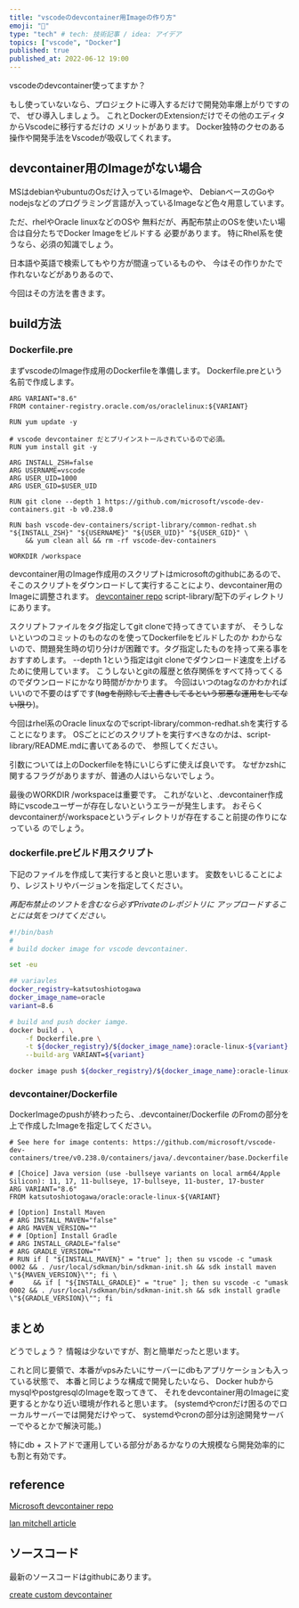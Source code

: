 ```yaml
---
title: "vscodeのdevcontainer用Imageの作り方"
emoji: "🌟"
type: "tech" # tech: 技術記事 / idea: アイデア
topics: ["vscode", "Docker"]
published: true
published_at: 2022-06-12 19:00 
---
```


vscodeのdevcontainer使ってますか？

もし使っていないなら、プロジェクトに導入するだけで開発効率爆上がりですので、
ぜひ導入しましょう。
これとDockerのExtensionだけでその他のエディタからVscodeに移行するだけの
メリットがあります。
Docker独特のクセのある操作や開発手法をVscodeが吸収してくれます。

## devcontainer用のImageがない場合

MSはdebianやubuntuのOsだけ入っているImageや、
DebianベースのGoやnodejsなどのプログラミング言語が入っているImageなど色々用意しています。

ただ、rhelやOracle linuxなどのOSや
無料だが、再配布禁止のOSを使いたい場合は自分たちでDocker Imageをビルドする
必要があります。
特にRhel系を使うなら、必須の知識でしょう。

日本語や英語で検索してもやり方が間違っているものや、
今はその作りかたで作れないなどがありあるので、

今回はその方法を書きます。

## build方法

### Dockerfile.pre

まずvscodeのImage作成用のDockerfileを準備します。
Dockerfile.preという名前で作成します。

```Dockerfile:Dockerfile.pre
ARG VARIANT="8.6"
FROM container-registry.oracle.com/os/oraclelinux:${VARIANT}

RUN yum update -y

# vscode devcontainer だとプリインストールされているので必須。
RUN yum install git -y

ARG INSTALL_ZSH=false
ARG USERNAME=vscode
ARG USER_UID=1000
ARG USER_GID=$USER_UID

RUN git clone --depth 1 https://github.com/microsoft/vscode-dev-containers.git -b v0.238.0

RUN bash vscode-dev-containers/script-library/common-redhat.sh "${INSTALL_ZSH}" "${USERNAME}" "${USER_UID}" "${USER_GID}" \
    && yum clean all && rm -rf vscode-dev-containers

WORKDIR /workspace
```

devcontainer用のImage作成用のスクリプトはmicrosoftのgithubにあるので、
そこのスクリプトをダウンロードして実行することにより、devcontainer用のImageに調整されます。
[devcontainer repo](https://github.com/microsoft/vscode-dev-containers)
script-library/配下のディレクトリにあります。

スクリプトファイルをタグ指定してgit cloneで持ってきていますが、
そうしないといつのコミットのものなのを使ってDockerfileをビルドしたのか
わからないので、問題発生時の切り分けが困難です。タグ指定したものを持って来る事をおすすめします。
--depth 1という指定はgit cloneでダウンロード速度を上げるために使用しています。
こうしないとgitの履歴と依存関係をすべて持ってくるのでダウンロードにかなり時間がかかります。
今回はいつのtagなのかわかればいいので不要のはずです(~~tagを削除して上書きしてるという邪悪な運用をしてない限り~~)。

今回はrhel系のOracle linuxなのでscript-library/common-redhat.shを実行することになります。
OSごとにどのスクリプトを実行すべきなのかは、script-library/README.mdに書いてあるので、
参照してください。

引数については上のDockerfileを特にいじらずに使えば良いです。
なぜかzshに関するフラグがありますが、普通の人はいらないでしょう。

最後のWORKDIR /workspaceは重要です。
これがないと、.devcontainer作成時にvscodeユーザーが存在しないというエラーが発生します。
おそらくdevcontainerが/workspaceというディレクトリが存在すること前提の作りになっている
のでしょう。

### dockerfile.preビルド用スクリプト

下記のファイルを作成して実行すると良いと思います。
変数をいじることにより、レジストリやバージョンを指定してください。

*再配布禁止のソフトを含むなら必ずPrivateのレポジトリに
アップロードすることには気をつけてください。*

```bash:build_image.sh
#!/bin/bash
#
# build docker image for vscode devcontainer.

set -eu

## variavles
docker_registry=katsutoshiotogawa
docker_image_name=oracle
variant=8.6

# build and push docker iamge.
docker build . \
    -f Dockerfile.pre \
    -t ${docker_registry}/${docker_image_name}:oracle-linux-${variant} \
    --build-arg VARIANT=${variant}

docker image push ${docker_registry}/${docker_image_name}:oracle-linux-${variant} 
```

### devcontainer/Dockerfile

DockerImageのpushが終わったら、.devcontainer/Dockerfile
のFromの部分を上で作成したImageを指定してください。

```Dockerfile:.devcontaienr/Dockerfile
# See here for image contents: https://github.com/microsoft/vscode-dev-containers/tree/v0.238.0/containers/java/.devcontainer/base.Dockerfile

# [Choice] Java version (use -bullseye variants on local arm64/Apple Silicon): 11, 17, 11-bullseye, 17-bullseye, 11-buster, 17-buster
ARG VARIANT="8.6"
FROM katsutoshiotogawa/oracle:oracle-linux-${VARIANT}

# [Option] Install Maven
# ARG INSTALL_MAVEN="false"
# ARG MAVEN_VERSION=""
# # [Option] Install Gradle
# ARG INSTALL_GRADLE="false"
# ARG GRADLE_VERSION=""
# RUN if [ "${INSTALL_MAVEN}" = "true" ]; then su vscode -c "umask 0002 && . /usr/local/sdkman/bin/sdkman-init.sh && sdk install maven \"${MAVEN_VERSION}\""; fi \
#     && if [ "${INSTALL_GRADLE}" = "true" ]; then su vscode -c "umask 0002 && . /usr/local/sdkman/bin/sdkman-init.sh && sdk install gradle \"${GRADLE_VERSION}\""; fi

```

## まとめ

どうでしょう？
情報は少ないですが、割と簡単だったと思います。

これと同じ要領で、本番がvpsみたいにサーバーにdbもアプリケーションも入っている状態で、
本番と同じような構成で開発したいなら、
Docker hubからmysqlやpostgresqlのImageを取ってきて、
それをdevcontainer用のImageに変更するとかなり近い環境が作れると思います。
(systemdやcronだけ困るのでローカルサーバーでは開発だけやって、
systemdやcronの部分は別途開発サーバーでやるとかで解決可能。)

特にdb + ストアドで運用している部分があるかなりの大規模なら開発効率的にも割と有効です。

## reference

[Microsoft devcontainer repo](https://github.com/microsoft/vscode-dev-containers)

[Ian mitchell article](https://ianmitchell.dev/blog/creating-devcontainers-for-vs-code-and-github-codespaces)

## ソースコード

最新のソースコードはgithubにあります。

[create custom devcontainer](https://github.com/KatsutoshiOtogawa/create_custom_devcontainer)
